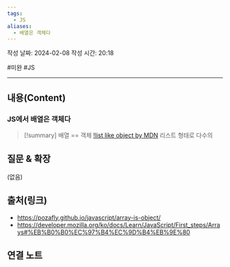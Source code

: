 ```yaml
---
tags:
  - JS
aliases:
  - 배열은 객체다
---
```

작성 날짜: 2024-02-08
작성 시간: 20:18

#미완 #JS 

----
## 내용(Content)
### JS에서 배열은 객체다
>[!summary] 배열 == 객체
>[!list like object by MDN](https://developer.mozilla.org/ko/docs/Learn/JavaScript/First_steps/Arrays#%EB%B0%B0%EC%97%B4%EC%9D%B4%EB%9E%80)
>리스트 형태로 다수의 

## 질문 & 확장

(없음)

## 출처(링크)
- https://pozafly.github.io/javascript/array-is-object/
- https://developer.mozilla.org/ko/docs/Learn/JavaScript/First_steps/Arrays#%EB%B0%B0%EC%97%B4%EC%9D%B4%EB%9E%80
## 연결 노트










